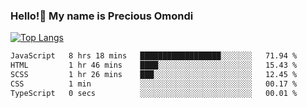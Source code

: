 ### Hello!👋 My name is Precious Omondi 

[![Top Langs](https://github-readme-stats.vercel.app/api/top-langs/?username=Presho99&langs_count=8&theme=dark)](https://github.com/Presho99/github-readme-stats)



<!--START_SECTION:waka-->

```txt
JavaScript   8 hrs 18 mins   ██████████████████░░░░░░░   71.94 %
HTML         1 hr 46 mins    ████░░░░░░░░░░░░░░░░░░░░░   15.43 %
SCSS         1 hr 26 mins    ███░░░░░░░░░░░░░░░░░░░░░░   12.45 %
CSS          1 min           ░░░░░░░░░░░░░░░░░░░░░░░░░   00.17 %
TypeScript   0 secs          ░░░░░░░░░░░░░░░░░░░░░░░░░   00.01 %
```

<!--END_SECTION:waka-->

